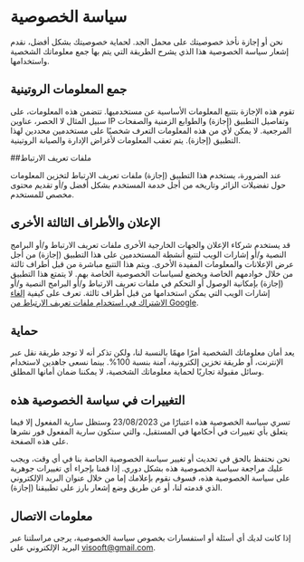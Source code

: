 # سياسة الخصوصية

نحن أو إجازة نأخذ خصوصيتك على محمل الجد. لحماية خصوصيتك بشكل أفضل، نقدم إشعار سياسة الخصوصية هذا الذي يشرح الطريقة التي يتم بها جمع معلوماتك الشخصية واستخدامها.


## جمع المعلومات الروتينية

تقوم هذه الإجازة بتتبع المعلومات الأساسية عن مستخدميها. تتضمن هذه المعلومات، على سبيل المثال لا الحصر، عناوين IP وتفاصيل التطبيق (إجازة) والطوابع الزمنية والصفحات المرجعية. لا يمكن لأي من هذه المعلومات التعرف شخصيًا على مستخدمين محددين لهذا التطبيق (إجازة). يتم تعقب المعلومات لأغراض الإدارة والصيانة الروتينية.


##ملفات تعريف الارتباط

عند الضرورة، يستخدم هذا التطبيق (إجازة) ملفات تعريف الارتباط لتخزين المعلومات حول تفضيلات الزائر وتاريخه من أجل خدمة المستخدم بشكل أفضل و/أو تقديم محتوى مخصص للمستخدم.


## الإعلان والأطراف الثالثة الأخرى

قد يستخدم شركاء الإعلان والجهات الخارجية الأخرى ملفات تعريف الارتباط و/أو البرامج النصية و/أو إشارات الويب لتتبع أنشطة المستخدمين على هذا التطبيق (إجازة) من أجل عرض الإعلانات والمعلومات المفيدة الأخرى. ويتم هذا التتبع مباشرة من قبل أطراف ثالثة من خلال خوادمهم الخاصة ويخضع لسياسات الخصوصية الخاصة بهم. لا يتمتع هذا التطبيق (إجازة) بإمكانية الوصول أو التحكم في ملفات تعريف الارتباط و/أو البرامج النصية و/أو إشارات الويب التي يمكن استخدامها من قبل أطراف ثالثة. تعرف على كيفية [إلغاء الاشتراك في استخدام ملفات تعريف الارتباط من Google](http://www.google.com/privacy_ads.html).

## حماية

يعد أمان معلوماتك الشخصية أمرًا مهمًا بالنسبة لنا، ولكن تذكر أنه لا توجد طريقة نقل عبر الإنترنت، أو طريقة تخزين إلكترونية، آمنة بنسبة 100%. بينما نسعى جاهدين لاستخدام وسائل مقبولة تجاريًا لحماية معلوماتك الشخصية، لا يمكننا ضمان أمانها المطلق.


## التغييرات في سياسة الخصوصية هذه

تسري سياسة الخصوصية هذه اعتبارًا من 23/08/2023 وستظل سارية المفعول إلا فيما يتعلق بأي تغييرات في أحكامها في المستقبل، والتي ستكون سارية المفعول فور نشرها على هذه الصفحة.

نحن نحتفظ بالحق في تحديث أو تغيير سياسة الخصوصية الخاصة بنا في أي وقت، ويجب عليك مراجعة سياسة الخصوصية هذه بشكل دوري. إذا قمنا بإجراء أي تغييرات جوهرية على سياسة الخصوصية هذه، فسوف نقوم بإعلامك إما من خلال عنوان البريد الإلكتروني الذي قدمته لنا، أو عن طريق وضع إشعار بارز على تطبيقنا (إجازة).


## معلومات الاتصال

إذا كانت لديك أي أسئلة أو استفسارات بخصوص سياسة الخصوصية، يرجى مراسلتنا عبر البريد الإلكتروني على visooft@gmail.com.
